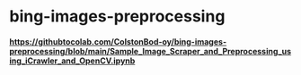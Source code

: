 # bing-images-preprocessing
#### https://githubtocolab.com/ColstonBod-oy/bing-images-preprocessing/blob/main/Sample_Image_Scraper_and_Preprocessing_using_iCrawler_and_OpenCV.ipynb

